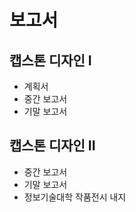 # 보고서
## 캡스톤 디자인 I 
 - 계획서
 - 중간 보고서
 - 기말 보고서


## 캡스톤 디자인 II
 - 중간 보고서
 - 기말 보고서
 - 정보기술대학 작품전시 내지
